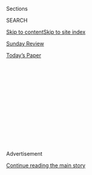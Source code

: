 <div id="app">

<div>

<div>

<div>

<div class="NYTAppHideMasthead css-1q2w90k e1suatyy0">

<div class="section css-ui9rw0 e1suatyy2">

<div class="css-eph4ug er09x8g0">

<div class="css-6n7j50">

</div>

<span class="css-1dv1kvn">Sections</span>

<div class="css-10488qs">

<span class="css-1dv1kvn">SEARCH</span>

</div>

[Skip to content](#site-content)[Skip to site index](#site-index)

</div>

<div id="masthead-section-label" class="css-1wr3we4 eaxe0e00">

[Sunday Review](https://www.nytimes.com/section/opinion/sunday)

</div>

<div class="css-10698na e1huz5gh0">

</div>

</div>

<div id="masthead-bar-one" class="section hasLinks css-15hmgas e1csuq9d3">

<div class="css-uqyvli e1csuq9d0">

</div>

<div class="css-1uqjmks e1csuq9d1">

</div>

<div class="css-9e9ivx">

[](https://myaccount.nytimes.com/auth/login?response_type=cookie&client_id=vi)

</div>

<div class="css-1bvtpon e1csuq9d2">

[Today’s Paper](https://www.nytimes.com/section/todayspaper)

</div>

</div>

</div>

</div>

<div data-aria-hidden="false">

<div id="site-content" role="main">

<div>

<div class="css-1aor85t" style="opacity:0.000000001;z-index:-1;visibility:hidden">

<div class="css-1hqnpie">

<div class="css-epjblv">

<span class="css-17xtcya">[Sunday
Review](/section/opinion/sunday)</span><span class="css-x15j1o">|</span><span class="css-fwqvlz">Of
the Virus and God, Orange Peels and the Party</span>

</div>

<div class="css-k008qs">

<div class="css-1iwv8en">

<span class="css-18z7m18"></span>

<div>

</div>

</div>

<span class="css-1n6z4y">https://nyti.ms/2wYtxoj</span>

<div class="css-1705lsu">

<div class="css-4xjgmj">

<div class="css-4skfbu" role="toolbar" data-aria-label="Social Media Share buttons, Save button, and Comments Panel with current comment count" data-testid="share-tools">

  - 
  - 
  - 
  - 
    
    <div class="css-6n7j50">
    
    </div>

  - 

</div>

</div>

</div>

</div>

</div>

</div>

<div id="NYT_TOP_BANNER_REGION" class="css-13pd83m">

</div>

<div id="top-wrapper" class="css-1sy8kpn">

<div id="top-slug" class="css-l9onyx">

Advertisement

</div>

[Continue reading the main story](#after-top)

<div class="ad top-wrapper" style="text-align:center;height:100%;display:block;min-height:250px">

<div id="top" class="place-ad" data-position="top" data-size-key="top">

</div>

</div>

<div id="after-top">

</div>

</div>

<div>

<div class="css-v5btjw etb61u70">

<div class="css-v05ibm etb61u71">

[Opinion](/section/opinion)

</div>

</div>

<div id="sponsor-wrapper" class="css-1hyfx7x">

<div id="sponsor-slug" class="css-19vbshk">

Supported by

</div>

[Continue reading the main story](#after-sponsor)

<div id="sponsor" class="ad sponsor-wrapper" style="text-align:center;height:100%;display:block">

</div>

<div id="after-sponsor">

</div>

</div>

<div class="css-186x18t">

</div>

<div class="css-1vkm6nb ehdk2mb0">

# Of the Virus and God, Orange Peels and the Party

</div>

A mother and daughter write through distance and disease, searching for
the other’s love.

<div class="css-18e8msd">

<div class="css-vp77d3 epjyd6m0">

<div class="css-1baulvz">

By <span class="css-1baulvz last-byline" itemprop="name">Yangyang
Cheng</span>

<div class="css-8atqhb">

Ms. Cheng is a particle physicist.

</div>

</div>

</div>

  - April 3, 2020

  - 
    
    <div class="css-4xjgmj">
    
    <div class="css-pvvomx" role="toolbar" data-aria-label="Social Media Share buttons, Save button, and Comments Panel with current comment count" data-testid="share-tools">
    
      - 
      - 
      - 
      - 
        
        <div class="css-6n7j50">
        
        </div>
    
      - 
    
    </div>
    
    </div>

</div>

<div class="css-79elbk" data-testid="photoviewer-wrapper">

<div class="css-z3e15g" data-testid="photoviewer-wrapper-hidden">

</div>

<div class="css-1a48zt4 ehw59r15" data-testid="photoviewer-children">

![<span class="css-cnj6d5 e1z0qqy90" itemprop="copyrightHolder"><span class="css-1ly73wi e1tej78p0">Credit...</span><span><span>Illustrations
by Angie
Wang</span></span></span>](https://static01.nyt.com/images/2020/04/05/opinion/sunday/05cheng/05cheng-articleLarge.jpg?quality=75&auto=webp&disable=upscale)

</div>

</div>

<div class="css-mdjrty">

[阅读简体中文版](https://cn.nytimes.com/opinion/20200410/coronavirus-china-us/ "Read in Simplified Chinese")[閱讀繁體中文版](https://cn.nytimes.com/opinion/20200410/coronavirus-china-us/zh-hant/ "Read in Traditional Chinese")

</div>

</div>

<div class="section meteredContent css-1r7ky0e" name="articleBody" itemprop="articleBody">

<div class="css-1fanzo5 StoryBodyCompanionColumn">

<div class="css-53u6y8">

CHICAGO — My mother believes that God and the Chinese Communist Party
will defeat the novel coronavirus.

“Pray for Wuhan. Pray for China,” she urges me, referring to the capital
of Hubei Province, where the outbreak started. It is early February, a
week and some since Wuhan was put under lockdown. My mother lives in our
hometown in a neighboring province, and like most places in China, her
city has enacted quarantine measures. But she is relatively safe there,
and knowing that brings me selfish reassurance as I watch the crisis
unfold throughout China: I am her only child and live on the other side
of the planet, which is still barely touched by the coronavirus.

Every morning since late January, I have woken up in Chicago to a string
of messages from my mother. The emails and texts continue through
lunchtime; occasionally they pop up in the afternoon, and I know it’s
been another sleepless night for her.

My mother forwards me reports from Chinese state media about how the
government is taking swift action to combat the epidemic. She sends me
screenshots of conversations with friends, as they discuss life under
quarantine and how to convince unruly family members to stay inside.

</div>

</div>

<div class="css-1fanzo5 StoryBodyCompanionColumn">

<div class="css-53u6y8">

She quotes passages from the Bible and shares prayer verses from her
church. With indoor gatherings suspended, the state-sanctioned church my
mother frequents has moved its services online. The pastor preaches via
WeChat, the almighty Chinese messaging app, which the parishioners also
use to check on one another.

My mother is a retired elementary schoolteacher. I was one of her
students. She taught me how to sing the national anthem and how to tie
my red neckerchief after I joined the Young Pioneers, the Party’s youth
organization. As a child in the late 1990s, I sat in her classroom day
after day, the lessons about Chinese characters doubling as an
introduction to history and civics. There was never any doubt in my mind
that my mother believed wholeheartedly what she lectured, and for a long
while I believed it as well.

The government-issued textbooks, simple as they were, contained all the
answers about how to tell the good from the bad and what gives life its
meaning. The Party is good; disobeying it is bad. Serving one’s country
and its people is the most noble form of living.

But for all its tales of revolutionary martyrs, patriotic education does
not teach how to grieve. After the sudden death of my father 20 years
ago, my mother started going to church. She put copies of the Bible
under both of our pillows, and carried the holy book with her whenever
we took a trip. I was 10 and ambivalent about the existence of any
deity, but I joined her every night for bedtime prayer. It was not
optional.

I left China in the summer of 2009 for graduate school in the United
States, where I continue to live and work. In the solitude of our old
home, my mother has become increasingly devout. Speaking to God eases
her longings.

</div>

</div>

<div class="css-1fanzo5 StoryBodyCompanionColumn">

<div class="css-53u6y8">

In recent years, the Chinese government has tightened its authoritarian
grip, cracking down on Muslim minorities and underground churches that
operate outside the purview of the Party. I sometimes wonder if there
will be a time when my mother is forced to choose between her God and
her Party. Has the possibility crossed her mind?

My mother’s generation came of age when every belief imported was deemed
a heresy and every practice inherited was banished as superstition. As
China emerged from the abyss of political fanaticism, the Party learned
a valuable lesson: In the face of humanly desires that cannot be
extinguished, be they about the pursuit of material wealth or the need
for spiritual comfort, it is more effective to co-opt than to outlaw.

A communion in the privacy of a home is suspect because such organizing
capability can be used for political purposes. But a grand church in the
heart of a city, like the one my mother attends, knows how to stay in
the government’s good graces.

My mother sees no conflict between her religious faith and her political
loyalty. “Every government wants what’s best for its people,” she says.
“And every person of a certain age believes in something.”

-----

**The first cases of Covid-19** were reported in Wuhan in late December,
and human-to-human transmission was confirmed in early January. But for
fear of social disruption and political blowback, Chinese officials
censored the information. Revelation of the cover-up ignited a
firestorm. Many people voiced their anger online, demanding transparency
and accountability.

Maybe this will be a teaching moment, I think to myself as I scroll
through Chinese social media: Hashtags like \#Iwantfreespeech were
trending in the early days of the lockdown. I am under no illusion that
the popular discontent of the day will translate into a broader
political awakening, but with a target group of one I might be able to
make some progress, and help my mother realize that the government she
worships is not beyond reproach.

</div>

</div>

<div class="css-1fanzo5 StoryBodyCompanionColumn">

<div class="css-53u6y8">

When I list the evidence of deception and mismanagement by the
authorities at the beginning of the outbreak, my mother explains it all
away. The government did not hide anything; the virus has a two-week
incubation period. The lockdown did not come too late; it gave people
time to go back to their hometowns. Residents of Wuhan welcome it;
inside the city, life goes on as usual.

I feel incredulous about how my mother toes the party line. She senses
my exasperation. “It’s not your fault,” she says, in a voice so gentle
it almost sounds foreign. “You have been away for too long. You are
misled by Western media.”

My mother only reads Chinese and does not know how to scale the Great
Firewall. But even if she and I consumed the same information, we would
still have opposite reactions.

My mother watches the rapid construction of makeshift hospitals in
Wuhan, and applauds Chinese efficiency; I worry about safety being
compromised to meet an overhyped deadline. My mother sees roadside
checkpoints and neighborhood patrols sprouting up overnight, and praises
the government’s thoroughness; I wonder how much the state has
appropriated a public health crisis to expand its surveillance powers.

The mobilization of armed forces to the aid of Wuhan reaffirms my
mother’s worship of the military: There was a time in her youth when
she dreamed of putting on a uniform herself. I view any state tool of
violence with deep skepticism and believe the people would be better
served if the resources were spent on education and health care.

“Have you considered the possibility that a government can use its
powers for harm, including against its own people?” I write to my
mother.

“You think very thoroughly and ask interesting questions,” she responds.
“God punishes those who do bad things. If the people listen to God, they
will be protected.”

</div>

</div>

<div class="css-1fanzo5 StoryBodyCompanionColumn">

<div class="css-53u6y8">

I can’t tell if she is invoking God as the ultimate check on state power
or if she is implying that the state, like God, cannot be questioned.

“Don’t you remember what happened outside Tiananmen Square 30 years
ago?” I feel the words burning at my fingertips, but I refrain from
typing. The subject is forbidden in China. Instead, I raise the example
of Nazi Germany, the dangers of unchecked state power and the complicity
of ordinary people.

“If you have time, read some Hannah Arendt,” I suggest. “Her books are
translated and not hard to find.”

My mother writes back to confirm the Chinese names of Arendt’s titles.
“If my daughter recommends them, I will definitely read. You have a
doctorate; I have never been to university.”

-----

</div>

</div>

<div class="css-79elbk" data-testid="photoviewer-wrapper">

<div class="css-z3e15g" data-testid="photoviewer-wrapper-hidden">

</div>

<div class="css-1a48zt4 ehw59r15" data-testid="photoviewer-children">

![](https://static01.nyt.com/images/2020/04/05/opinion/sunday/05cheng-02/05cheng-02-articleLarge.jpg?quality=75&auto=webp&disable=upscale)

</div>

</div>

<div class="css-1fanzo5 StoryBodyCompanionColumn">

<div class="css-53u6y8">

**My mother tells me** she made a stir-fry using only orange peels. It’s
mid-February. She has not left her apartment for over two weeks, and is
running low on vegetables.

</div>

</div>

<div class="css-1fanzo5 StoryBodyCompanionColumn">

<div class="css-53u6y8">

“I searched online. They are rich in vitamins\!” She congratulates
herself on her resourcefulness: “I’m so smart. It’s too dangerous to go
outside.”

I am gripped with guilt. I realize that I have not asked my mother how
she’s doing. I monitor the case count in our hometown and calculate the
likelihood that she will get infected. I deduce from the number and
length of her daily messages her most probable physical state: She
appears rather energetic since she’s spending so much time online\! I
tell myself that she resides in a safe neighborhood with plenty of
shops, that she has friends and family nearby, that she has her church
and her support groups.

I assuage my conscience by thinking that I’m being rational, and
respecting her autonomy. I have turned our daily communications about
the epidemic into an ad hoc lesson on philosophy and governance*.* But
maybe I’m resorting to logic, math and argument because I dare not
ponder the prospect of my mother in decline, the inevitable curse of
time.

My mother’s unwavering faith in the higher powers unsettles me; it
suggests resignation. She believes. She repeats what she’s told. She has
packed away her rage and dissatisfaction.

For as far back as I can remember, my mother was always angry. She was
angry at her parents for favoring their sons. She was angry at her
brothers because they were doted on. She was angry at my father when he
was alive and after his death was angry at herself for not cherishing
the time she had had with him. She was angry at the bullies in her
workplace, the rowdy students in her class, the street vendor who
overcharged her for produce. She was angry at me, for every reason and
for no reason at all.

I never gave in to her anger, but I left home as soon as I could. I put
an ocean and two borders between myself and my mother’s wrath.

Not long after I moved to the United States, she began asking for my
forgiveness. She credited God for opening her eyes to her sins and
apologized profusely for the ways she had treated me. “Make me the
outlet for all your displeasure\!” she urged. “Pour into me all the
dirty water, all the vile words\!” I do not think my mother believes in
revenge as a form of justice, but I recognize the self-hatred in her
plea for punishment: She had to detest herself so much to repeatedly
hurt what she treasures the most, her only child.

</div>

</div>

<div class="css-1fanzo5 StoryBodyCompanionColumn">

<div class="css-53u6y8">

For years, my mother has expressed the wish to come live with me. That’s
unrealistic, I have told her. She does not speak the language and has no
friends in America. I’m a junior academic, my work is unstable, the
hours are long. None of this matters, my mother has said: As long as
she’s with me, she’ll be content. She will cook and clean for me. She
has her savings and her pension. She will not be a burden. She only
wants to help. This is her attempt at unconditional love: Anything that
I am and you have use for is yours.

But a mother is not a maid, I have tried to explain. Emotional
dependence is unhealthy. Please, develop a hobby. Please, live for
yourself. I know my mother hears my suggestions as the ultimate
rejection — that she should find her own life because it is no longer a
part of mine.

For the better part of a year, my mother has been paying
uncharacteristically close attention to world affairs, not so much out
of newly found interest, but as another attempt to connect with me and
correct my wrong-think. I have been writing regularly on Chinese
politics and society for English-language publications, often
criticizing the government’s abuses. Knowing how it pressures its
critics and their relatives, I have never mentioned my articles to my
mother: She cannot read them anyway; the language barrier, as well as
our physical distance, should be her protection.

Yet somehow she has found out. My seditious writing has created a giant
negative space between us. We do not speak about it explicitly. But my
mother brings up the topics I write about and presses on with her views,
always aligned with the government’s. I push back. Each time I poke
holes in her arguments and challenge her value system, a part of me
craves that if I rub her senses close enough, there will be a new
kindling.

I miss our old fights, not for the wounds they inflicted, but for the
woman I remember and am afraid of losing, the indomitable force who
never settled. I see my mother’s submissiveness today as foreboding
decay, like a rock that loses its edges before crumbling to gravel.

“You are a good child with a strong sense of justice,” my mother writes
when I tell her that I worry about the old, the poor and the disabled in
Wuhan under lockdown. Then she attributes my grievances about state
oppression to the oppressive ways she raised me, and writes that my
political disobedience is little more than a child’s rebellion against a
parent.

I am irritated by her suggestion. “It is not always about you\!” I type.
I look at the words, followed by the flashing cursor, on the screen and
flinch at their cruelty. I hit “send” anyway.

</div>

</div>

<div class="css-1fanzo5 StoryBodyCompanionColumn">

<div class="css-53u6y8">

-----

**By the beginning of March**, Covid-19 is becoming a global pandemic.
With the outbreak growing in the United States, my mother asks if I have
enough face masks. “I just learned of this website from a former
student’s father. His son is studying in the U.S.” She types out its
name: A-M-A-Z-O-N.

“You must buy as many masks as you can,” she emphasizes. “Gloves too. If
they are sold out, let me know and I will send them to you.”

The Chinese government’s draconian methods have halted the virus’s
spread in China, but not before it reached foreign shores, where the
authorities and the public have been slow to react.

My mother feels fully vindicated in her steadfast support for the Party.
“Freedom, democracy, human rights: They are all lies\! Nothing compares
with the need to stay alive.”

She now spends her days sifting through the internet for the latest
developments outside China, about the mounting number of cases and
Western governments’ messy responses. She drills on about her
tried-and-true tips for surviving the epidemic, including what she wore
when she finally went shopping for groceries: two layers of masks, two
layers of gloves, two layers of plastic bags over her shoes, sunglasses
because she does not have goggles and a hooded overcoat with its collar
clasped tight. The security guard at her residential compound
complimented her effort, my mother tells me, giddy: “He said his family
should learn from me.”

</div>

</div>

<div class="css-79elbk" data-testid="photoviewer-wrapper">

<div class="css-z3e15g" data-testid="photoviewer-wrapper-hidden">

</div>

<div class="css-1a48zt4 ehw59r15" data-testid="photoviewer-children">

<div class="css-1xdhyk6 erfvjey0">

<span class="css-1ly73wi e1tej78p0">Image</span>

<div class="css-zjzyr8">

<div data-testid="lazyimage-container" style="height:232px">

</div>

</div>

</div>

</div>

</div>

<div class="css-1fanzo5 StoryBodyCompanionColumn">

<div class="css-53u6y8">

She asks for photos of inside my cabinets, so she can grade my emergency
preparedness. I tell her that I have everything I need, and that
hoarding supplies only makes a community less safe. “If you cannot stop
worrying, worry about the most vulnerable. The homeless. The uninsured.
The migrants on the border. The people in prison and detention centers.”

</div>

</div>

<div class="css-1fanzo5 StoryBodyCompanionColumn">

<div class="css-53u6y8">

“You are right,” my mother responds. “I was only thinking about you,
because you are my daughter.” She goes on to question why a developed
country like the United States does not provide universal health care:
“In China, everyone gets treatment, and everything for the coronavirus
is free.”

“Why are you saying this? We both know it’s not true.” One can
acknowledge the problems in America without making China into a utopia.

I recall the times when I accompanied my mother to Sunday Mass as a
teenager. The church’s corridors would be filled with parents from
nearby villages and their visibly ill children: With slim hope of
finding a doctor, they had come to God. As we walked past them, my
mother would tell me to look away.

I do not know if she is doing the same thing with news about the
coronavirus epidemic in China: Her messages never diverge from the
Party’s narrative of resolve, progress and imminent triumph. But the
official narrative is not the whole truth.

I fix my gaze where my mother averts her eyes. I tell myself that if I
cannot offer assistance on the ground, the least I can do is to bear
witness. Sometimes I feel I am obsessed with tragedy and wonder if
that’s selfish: I am trying to drown my feelings in an ocean of human
suffering so that my own troubles will seem minuscule by comparison.

“Eat more onions,” my mother writes. “The flavor makes you cry, and that
expels the virus.” I shake my head. If tears were a disinfectant, I
would be invincible.

</div>

</div>

<div class="css-1fanzo5 StoryBodyCompanionColumn">

<div class="css-53u6y8">

I accuse my mother of being narrow-minded, tell her that instead of
fretting about me, she should pay more attention to the less fortunate.
I sound noble. I make scientific sense. But really I feel intense
discomfort at being the recipient of her affection: I have so utterly
failed at the most important relationship in my life, that with my
mother. I do not deserve to be loved.

“Everyday/I think about dying/About disease, starvation/violence,
terrorism, war/the end of the world/It helps/keep my mind off things,”
the English poet Roger McGough wrote in
“[Survivor](https://books.google.com/books?id=KaeZAAAAQBAJ&pg=PT400&lpg=PT400&dq=roger+mcgough+survivor&source=bl&ots=sqJyACYeji&sig=ACfU3U3BfNoqNT08dGHtj6_DMhkOtncQPQ&hl=en&sa=X&ved=2ahUKEwipqu6PocPoAhUHVN8KHZI9DBI4FBDoATAAegQIChAB#v=onepage&q=roger%20mcgough%20survivor&f=false)”
in 1979.

Mr. McGough [updated the
poem](https://www.bbc.co.uk/sounds/play/p0860bqq) recently. The new
version begins: “Everyday/I think about coronavirus/about Brexit/about
global warming.”

-----

</div>

</div>

<div class="css-79elbk" data-testid="photoviewer-wrapper">

<div class="css-z3e15g" data-testid="photoviewer-wrapper-hidden">

</div>

<div class="css-1a48zt4 ehw59r15" data-testid="photoviewer-children">

<div class="css-1xdhyk6 erfvjey0">

<span class="css-1ly73wi e1tej78p0">Image</span>

<div class="css-zjzyr8">

<div data-testid="lazyimage-container" style="height:232px">

</div>

</div>

</div>

</div>

</div>

<div class="css-1fanzo5 StoryBodyCompanionColumn">

<div class="css-53u6y8">

**I have been messaging** with a dear friend in Italy. On March 19,
after the coronavirus death toll there has [surpassed
China’s](coronavirus), he writes to say he and his family are OK. He
shares photos of Italian flags draped over windows in his neighborhood
in Rome. He describes people singing the national anthem from their
balconies.

Back in February, my mother had sent me a link to a video clip showing
residents under lockdown in Wuhan singing “The March of the Volunteers,”
the Chinese national anthem, from their windows. “You must watch this,”
my mother had said. It had moved her to tears.

</div>

</div>

<div class="css-1fanzo5 StoryBodyCompanionColumn">

<div class="css-53u6y8">

The Chinese government has now relaxed quarantine measures throughout
the country, and it is trying to construct a narrative of total victory
against the coronavirus. The lockdown of Wuhan is expected to be lifted
on April 8. In my mother’s city, people are allowed to go out and about,
but not many do: Some fear a second wave of infections.

Still, with epidemics on just about every continent, for some weeks now,
many overseas Chinese have been returning to the motherland; China today
seems like the safer place to be. But in the face of reduced airline
routes and soaring ticket prices, some students have been unable to find
a flight home. “Pity the heart of their parents\!” my mother writes. She
sees in the stranded students a reflection of me.

“Will you consider coming back as well?” my mother had asked over the
phone in mid-March.

Had I been talking to anyone else, I would have quipped that if I
returned to China, I might be put under another kind of quarantine — the
kind that usually lasts well beyond 14 days. But I bit my tongue.
Sadness swallowed me.

Lately my mother has been sending me prayers she wrote for her church
group, asking for God’s help in defeating the virus. “We are all in a
shared body of humankind,” reads one, quoting the catchphrase coined by
President Xi Jinping. She mentions my name every time she asks for God’s
blessing.

Eleven years ago when I was preparing to leave China, my mother impelled
me to do two things: get baptized and join the Chinese Communist Party.
She was petrified at the thought of me alone in a foreign country. She
wanted me to carry the memberships like talismans so that the two most
powerful entities in this world and the next one would bless my journey.

I fulfilled neither of her wishes. I am not a Communist, and I do not
believe in God. I am a scientist and a writer. It is the responsibility
of my vocations to ask the questions obscured by simplified answers. But
what happens when the questions I ask can never be answered, when a
puzzle has no solution, when every option is wrong?

It is now the beginning of April, and the United States has the most
reported cases of Covid-19 in the world. On the first day that the
people of Illinois were put under a shelter-in-place order, when the
clock struck 7 p.m., thousands of Chicago residents walked to their
balconies to sing Bon Jovi’s “Livin’ on a Prayer.”

</div>

</div>

<div class="css-1fanzo5 StoryBodyCompanionColumn">

<div class="css-53u6y8">

As dusk sets over the city I call home today, it is a new morning for my
mother in China. I can picture her standing in our old kitchen, her
graying hair tied up in a messy bun. She adds nuts and dried fruit to
her congee. She reads the news from state media. The kettle chirps on
the stove. She fills two thermal flasks with hot water and looks out the
window. She thanks God for her meal and asks him to look after her only
child.

My inbox will soon light up again with messages from my mother. She will
continue to write while I sleep. I imagine a tunnel opening up through
the planet, where our thoughts meet.

Yangyang Cheng
([@yangyang\_cheng](https://twitter.com/yangyang_cheng?lang=en)) is a
particle physicist and a postdoctoral research associate at Cornell
University.

*The Times is committed to publishing* [*a diversity of
letters*](https://www.nytimes.com/2019/01/31/opinion/letters/letters-to-editor-new-york-times-women.html)
*to the editor. We’d like to hear what you think about this or any of
our articles. Here are some*
[*tips*](https://help.nytimes.com/hc/en-us/articles/115014925288-How-to-submit-a-letter-to-the-editor)*.
And here’s our email:*
[*letters@nytimes.com*](mailto:letters@nytimes.com)*.*

*Follow The New York Times Opinion section on*
[*Facebook*](https://www.facebook.com/nytopinion)*,* [*Twitter
(@NYTopinion)*](http://twitter.com/NYTOpinion) *and*
[*Instagram*](https://www.instagram.com/nytopinion/)*.*

</div>

</div>

</div>

<div>

</div>

<div>

</div>

<div>

</div>

<div>

<div id="bottom-wrapper" class="css-1ede5it">

<div id="bottom-slug" class="css-l9onyx">

Advertisement

</div>

[Continue reading the main story](#after-bottom)

<div id="bottom" class="ad bottom-wrapper" style="text-align:center;height:100%;display:block;min-height:90px">

</div>

<div id="after-bottom">

</div>

</div>

</div>

</div>

</div>

## Site Index

<div>

</div>

## Site Information Navigation

  - [© <span>2020</span> <span>The New York Times
    Company</span>](https://help.nytimes.com/hc/en-us/articles/115014792127-Copyright-notice)

<!-- end list -->

  - [NYTCo](https://www.nytco.com/)
  - [Contact
    Us](https://help.nytimes.com/hc/en-us/articles/115015385887-Contact-Us)
  - [Work with us](https://www.nytco.com/careers/)
  - [Advertise](https://nytmediakit.com/)
  - [T Brand Studio](http://www.tbrandstudio.com/)
  - [Your Ad
    Choices](https://www.nytimes.com/privacy/cookie-policy#how-do-i-manage-trackers)
  - [Privacy](https://www.nytimes.com/privacy)
  - [Terms of
    Service](https://help.nytimes.com/hc/en-us/articles/115014893428-Terms-of-service)
  - [Terms of
    Sale](https://help.nytimes.com/hc/en-us/articles/115014893968-Terms-of-sale)
  - [Site Map](https://spiderbites.nytimes.com)
  - [Help](https://help.nytimes.com/hc/en-us)
  - [Subscriptions](https://www.nytimes.com/subscription?campaignId=37WXW)

</div>

</div>

</div>

</div>
